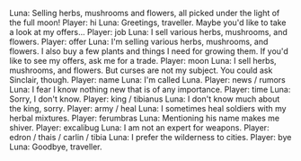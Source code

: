 Luna: Selling herbs, mushrooms and flowers, all picked under the light of the full moon!
Player: hi
Luna: Greetings, traveller. Maybe you'd like to take a look at my offers...
Player: job
Luna: I sell various herbs, mushrooms, and flowers.
Player: offer
Luna: I'm selling various herbs, mushrooms, and flowers. I also buy a few plants and things I need for growing them. If you'd like to see my offers, ask me for a trade.
Player: moon
Luna: I sell herbs, mushrooms, and flowers. But curses are not my subject. You could ask Sinclair, though.
Player: name
Luna: I'm called Luna.
Player: news / rumors
Luna: I fear I know nothing new that is of any importance.
Player: time
Luna: Sorry, I don't know.
Player: king / tibianus
Luna: I don't know much about the king, sorry.
Player: army / heal
Luna: I sometimes heal soldiers with my herbal mixtures.
Player: ferumbras
Luna: Mentioning his name makes me shiver.
Player: excalibug
Luna: I am not an expert for weapons.
Player: edron / thais / carlin / tibia
Luna: I prefer the wilderness to cities.
Player: bye
Luna: Goodbye, traveller.